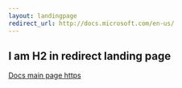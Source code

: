 ```yaml
---
layout: landingpage
redirect_url: http://docs.microsoft.com/en-us/
---
```


## I am H2 in redirect landing page

[Docs main page https](https://docs.microsoft.com/en-us/)
